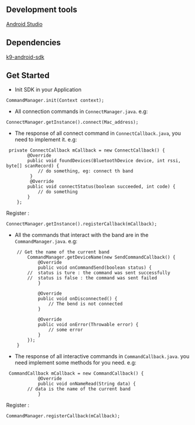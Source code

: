 Development tools
-----
[Android Studio](https://developer.android.com/studio/index.html)


Dependencies
-----
[k9-android-sdk](https://github.com/iMCOTeam/k9-android-sdk) 


Get Started
-----
* Init SDK in your Application
```
CommandManager.init(Context context);
```

* All connection commands in `ConnectManager.java`. e.g:
```
ConnectManager.getInstance().connect(Mac_address);
```
* The response of all connect command  in `ConnectCallback.java`, you need to implement it. e.g: 
```
 private ConnectCallback mCallback = new ConnectCallback() {
        @Override
        public void foundDevices(BluetoothDevice device, int rssi, byte[] scanRecord) {
        	// do something, eg: connect th band
         }
         @Override
        public void connectStatus(boolean succeeded, int code) {
     		// do something
        }
    };
```	
Register :
```
ConnectManager.getInstance().registerCallback(mCallback);
```
* All the commands that interact with the band are in the `CommandManager.java`. e.g:
```
	// Get the name of the current band
        CommandManager.getDeviceName(new SendCommandCallback() {
            @Override
            public void onCommandSend(boolean status) {
		//  status is ture : the command was sent successfully
		//  status is false : the command was sent failed
            }

            @Override
            public void onDisconnected() {
                // The bend is not connected
            }

            @Override
            public void onError(Throwable error) {
                // some error
            }
        });
    }
```
* The response of all interactive commands in `CommandCallback.java`. you need implement some methods for you need. e.g:
```
 CommandCallback mCallback = new CommandCallback() {
            @Override
            public void onNameRead(String data) {
		// data is the name of the current band
            }
```
Register :
```
CommandManager.registerCallback(mCallback);
```
